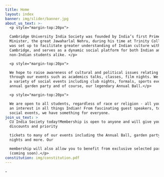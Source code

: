 ```yaml
---
title: Home
layout: index
banner: img/slider/banner.jpg
about_us_text: >-
  <p style="margin-top:20px">

  Cambridge University India Society was founded by India’s first Prime
  Minister, the great Jawaharlal Nehru, during his time at Trinity College. It
  was set up to facilitate greater understanding of Indian culture within
  Cambridge, and serves as a dynamic social platform for both Indian and
  non-Indian students alike. </p>

  <p style="margin-top:20px">

  We hope to raise awareness of cultural and political issues relating to India
  through our events such as academics talks, classes, film nights. We also host
  a variety of social events including club nights, formals, sports events, our
  annual garden party and of course, our legendary Annual Ball.</p>

  <p style="margin-top:20px">

  We are open to all students, regardless of race or religion - all you need is
  an interest in all things Indian! From fascinating guest speakers, to exciting
  social events, we have something for everyone.
join_us_text: >
  CU India Society today!Membership is open to anyone and will give you
  discounts and priority

  tickets to many of our events including the Annual Ball, garden party, club
  nights and more. Our

  membership will also allow you to benefit from exclusive selected partners
  (coming soon).</p>
constitution: img/constitution.pdf
---
```

\-
